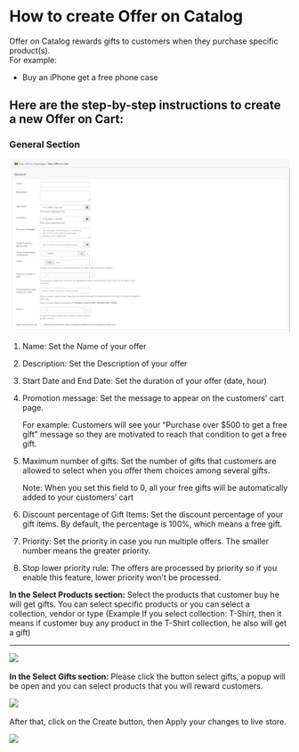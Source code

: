 # How to create Offer on Catalog

Offer on Catalog rewards gifts to customers when they purchase specific product\(s\).   
For example: 

* Buy an iPhone get a free phone case

## **Here are the step-by-step instructions to create a new Offer on Cart:** 

### **General Section** 

![](../.gitbook/assets/general-section-2.png)

1. Name: Set the Name of your offer 
2. Description: Set the Description of your offer
3. Start Date and End Date: Set the duration of your offer \(date, hour\) 
4. Promotion message: Set the message to appear on the customers’ cart page. 

   For example: Customers will see your “Purchase over $500 to get a free gift” message so they are motivated to reach that condition to get a free gift. 

5. Maximum number of gifts: Set the number of gifts that customers are allowed to select when you offer them choices among several gifts. 

   Note: When you set this field to 0, all your free gifts will be automatically added to your customers’ cart 

6. Discount percentage of Gift Items: Set the discount percentage of your gift items. By default, the percentage is 100%, which means a free gift. 
7. Priority: Set the priority in case you run multiple offers. The smaller number means the greater priority.
8. Stop lower priority rule: The offers are processed by priority so if you enable this feature, lower priority won’t be processed. 

**In the Select Products section:** Select the products that customer buy he will get gifts. You can select specific products or you can select a collection, vendor or type \(Example If you select collection: T-Shirt, then it means if customer buy any product in the T-Shirt collection, he also will get a gift\)  
****

![](https://secomapp.zendesk.com/hc/en-us/article_attachments/201105415/giftoncat2.png)

**In the Select Gifts section:** Please click the button select gifts, a popup will be open and you can select products that you will reward customers.

![](https://secomapp.zendesk.com/hc/en-us/article_attachments/201041169/giftoncat3.png)

After that, click on the Create button, then Apply your changes to live store.

![](../.gitbook/assets/new-catalog-offer.gif)

